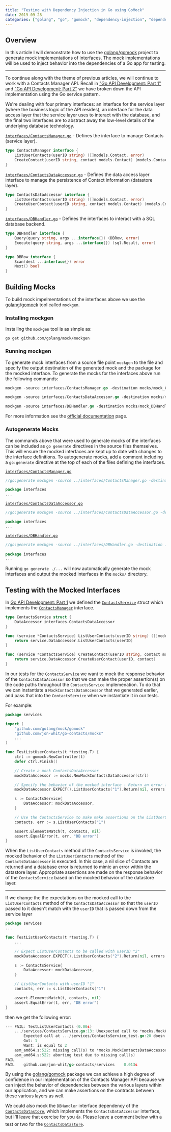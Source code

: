 ```yaml
---
title: "Testing with Dependency Injection in Go using GoMock"
date: 2019-09-28
categories: ["golang", "go", "gomock", "dependency-injection", "dependencies", "mock"]
---
```


## Overview
In this article I will demonstrate how to use the [golang/gomock](https://github.com/golang/mock) project to generate mock implementations of interfaces. The mock implementations will be used to inject behavior into the dependencies of a Go app for testing.

<!--more-->

----

To continue along with the theme of previous articles, we will continue to work with a Contacts Manager API. Recall in ["Go API Development: Part 1"](../go-api-dev-routes/) and ["Go API Development: Part 2"](../go-api-dev-database-layer)  we have broken down the API implementation using the Go service pattern.

We're dealing with four primary interfaces: an interface for the service layer (where the business logic of the API resides), an interface for the data access layer that the service layer uses to interact with the database, and the final two interfaces are to abstract away the low-level details of the underlying database technology.

[`interfaces/ContactsManager.go`](https://github.com/jon-whit/go-contacts/blob/master/interfaces/ContactsManager.go) - Defines the interface to manage Contacts (service layer).
```go
type ContactsManager interface {
	ListUserContacts(userID string) ([]models.Contact, error)
	CreateContact(userID string, contact models.Contact) (models.Contact, error)
}
```

[`interfaces/ContactsDataAccessor.go`](https://github.com/jon-whit/go-contacts/blob/master/interfaces/ContactsDataAccessor.go) - Defines the data access layer interface to manage the persistence of Contact information (datastore layer).
```go
type ContactsDataAccessor interface {
	ListUserContacts(userID string) ([]models.Contact, error)
	CreateUserContact(userID string, contact models.Contact) (models.Contact, error)
}
```

[`interfaces/DBHandler.go`](https://github.com/jon-whit/go-contacts/blob/master/interfaces/DBHandler.go) - Defines the interfaces to interact with a SQL database backend.
```go
type DBHandler interface {
	Query(query string, args ...interface{}) (DBRow, error)
	Execute(query string, args ...interface{}) (sql.Result, error)
}

type DBRow interface {
	Scan(dest ...interface{}) error
	Next() bool
}
```

## Building Mocks
To build mock impelmentations of the interfaces above we use the [golang/gomock](https://github.com/golang/mock) tool called `mockgen`.

### Installing mockgen
Installing the `mockgen` tool is as simple as:

`go get github.com/golang/mock/mockgen`

### Running mockgen
To generate mock interfaces from a source file point `mockgen` to the file and specify the output destination of the generated mock and the package for the mocked interface. To generate the mocks for the interfaces above run the following commands:

```go
mockgen -source interfaces/ContactsManager.go -destination mocks/mock_ContactsManager.go -package mocks ContactsManager
```

```go
mockgen -source interfaces/ContactsDataAccessor.go -destination mocks/mock_ContactsDataAccessor.go -package mocks ContactsDataAccessor
```

```go
mockgen -source interfaces/DBHandler.go -destination mocks/mock_DBHandler.go -package mocks DBHandler
```

For more information see the [official documentation](https://github.com/golang/mock#running-mockgen) page.

### Autogenerate Mocks
The commands above that were used to generate mocks of the interfaces can be included as `go generate` directives in the  source files themselves. This will ensure the mocked interfaces are kept up to date with changes to the interface definitions. To autogenerate mocks, add a comment including a `go:generate` directive at the top of each of the files defining the interfaces.

[`interfaces/ContactsManager.go`](https://github.com/jon-whit/go-contacts/blob/master/interfaces/ContactsManager.go)
```go
//go:generate mockgen -source ../interfaces/ContactsManager.go -destination ../mocks/mock_ContactsManager.go -package mocks ContactsManager

package interfaces
...
```

[`interfaces/ContactsDataAccessor.go`](https://github.com/jon-whit/go-contacts/blob/master/interfaces/)
```go
//go:generate mockgen -source ../interfaces/ContactsDataAccessor.go -destination ../mocks/mock_ContactsDataAccessor.go -package mocks ContactsDataAccessor

package interfaces
...
```

[`interfaces/DBHandler.go`](https://github.com/jon-whit/go-contacts/blob/master/interfaces/DBHandler.go)
```go
//go:generate mockgen -source ../interfaces/DBHandler.go -destination ../mocks/mock_DBHandler.go -package mocks DBHandler
  
package interfaces
...
```

Running `go generate ./...` will now automatically generate the mock interfaces and output the mocked interfaces in the `mocks/` directory.


## Testing with the Mocked Interfaces

In [Go API Development: Part 1](../go-api-dev-routes/) we defined the [`ContactsService`](https://github.com/jon-whit/go-contacts/blob/5f9ca5b2ef34a76d5d627aef1e56c1942a04f4ef/services/ContactsService.go#L8-L10) struct which implements the [`ContactsManager`](https://github.com/jon-whit/go-contacts/blob/5f9ca5b2ef34a76d5d627aef1e56c1942a04f4ef/interfaces/ContactsManager.go#L7-L10) interface. 

```go
type ContactsService struct {
	DataAccessor interfaces.ContactsDataAccessor
}

func (service *ContactsService) ListUserContacts(userID string) ([]models.Contact, error) {
	return service.DataAccessor.ListUserContacts(userID)
}

func (service *ContactsService) CreateContact(userID string, contact models.Contact) (models.Contact, error) {
	return service.DataAccessor.CreateUserContact(userID, contact)
}
```

In our tests for the `ContactsService` we want to mock the response behavior of the `ContactsDataAccessor` so that we can make the proper assertion(s) on the code paths throughout the `ContactsService` implemenation. To do that we can instantiate a `MockContactsDataAccessor` that we generated earlier, and pass that into the `ContactsService` when we instantiate it in our tests.

For example:

```go
package services

import (
    "github.com/golang/mock/gomock"
    "github.com/jon-whit/go-contacts/mocks"
    ...
)

func TestListUserContacts(t *testing.T) {
	ctrl := gomock.NewController(t)
	defer ctrl.Finish()

	// Create a mock ContactsDataAccessor
	mockDataAccessor := mocks.NewMockContactsDataAccessor(ctrl)

	// Specify the behavior of the mocked interface - Return an error from the database layer
	mockDataAccessor.EXPECT().ListUserContacts("1").Return(nil, errors.New("DB error"))

	s := ContactsService{
		DataAccessor: mockDataAccessor,
	}

	// Use the ContactsService to make make assertions on the ListUserContacts behavior
	contacts, err := s.ListUserContacts("1")

	assert.ElementsMatch(t, contacts, nil)
	assert.EqualError(t, err, "DB error")
}
```

When the `ListUserContacts` method of the `ContactsService` is invoked, the mocked behavior of the `ListUserContacts` method of the `ContactsDataAccessor` is executed. In this case, a nil slice of Contacts are returned and a database error is returned to mimic an error within the datastore layer. Appropriate assertions are made on the response behavior of the `ContactsService` based on the mocked behavior of the datastore layer.

---

If we change the the expectations on the mocked call to the `ListUserContacts` method of the `ContactsDataAccessor` so that the `userID` passed to it doesn't match with the `userID` that is passed down from the service layer


```go
package services
...

func TestListUserContacts(t *testing.T) {
    ...

	// Expect ListUserContacts to be called with userID "2"
	mockDataAccessor.EXPECT().ListUserContacts("2").Return(nil, errors.New("DB error"))

	s := ContactsService{
		DataAccessor: mockDataAccessor,
	}

	// ListUserContacts with userID "1"
	contacts, err := s.ListUserContacts("1")

	assert.ElementsMatch(t, contacts, nil)
	assert.EqualError(t, err, "DB error")
}
```

then we get the following error:

```go
--- FAIL: TestListUserContacts (0.00s)
    .../services/ContactsService.go:13: Unexpected call to *mocks.MockContactsDataAccessor.ListUserContacts([1]) at .../mocks/mock_ContactsDataAccessor.go:39 because: 
        Expected call at .../services/ContactsService_test.go:20 doesn't match the argument at index 0.
        Got: 1
        Want: is equal to 2
    asm_amd64.s:522: missing call(s) to *mocks.MockContactsDataAccessor.ListUserContacts(is equal to 2) .../services/ContactsService_test.go:20
    asm_amd64.s:522: aborting test due to missing call(s)
FAIL
FAIL	github.com/jon-whit/go-contacts/services	0.013s
```

By using the [golang/gomock](https://github.com/golang/mock) package we can achieve a high degree of confidence in our implementation of the Contacts Manager API because we can inject the behavior of dependencies between the various layers within our application, and we can make assertions on the contracts between these various layers as well.

We could also mock the `DBHandler` interface dependency of the [`ContactsDatastore`](https://github.com/jon-whit/go-contacts/blob/5f9ca5b2ef34a76d5d627aef1e56c1942a04f4ef/datastores/ContactsDatastore.go#L8-L10), which implements the `ContactsDataAccessor` interface, but I'll leave that exercise for you :thumbsup:. Please leave a comment below with a test or two for the [`ContactsDatastore`](https://github.com/jon-whit/go-contacts/blob/5f9ca5b2ef34a76d5d627aef1e56c1942a04f4ef/datastores/ContactsDatastore.go#L8-L10).